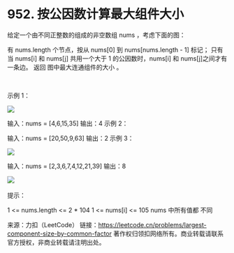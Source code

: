 # 952. 按公因数计算最大组件大小

给定一个由不同正整数的组成的非空数组 nums ，考虑下面的图：

有 nums.length 个节点，按从 nums[0] 到 nums[nums.length - 1] 标记；
只有当 nums[i] 和 nums[j] 共用一个大于 1 的公因数时，nums[i] 和 nums[j]之间才有一条边。
返回 图中最大连通组件的大小 。

 

示例 1：


![](https://assets.leetcode.com/uploads/2018/12/01/ex1.png)


输入：nums = [4,6,15,35]
输出：4
示例 2：



输入：nums = [20,50,9,63]
输出：2
示例 3：

![](https://assets.leetcode.com/uploads/2018/12/01/ex2.png)


输入：nums = [2,3,6,7,4,12,21,39]
输出：8

![](https://assets.leetcode.com/uploads/2018/12/01/ex3.png) 


提示：

1 <= nums.length <= 2 * 104
1 <= nums[i] <= 105
nums 中所有值都 不同

来源：力扣（LeetCode）
链接：https://leetcode.cn/problems/largest-component-size-by-common-factor
著作权归领扣网络所有。商业转载请联系官方授权，非商业转载请注明出处。
